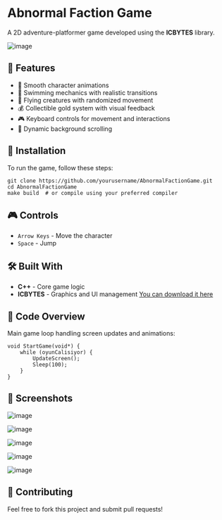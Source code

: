 <!DOCTYPE html>
<html lang="en">
<body>

<h1>Abnormal Faction Game</h1>
<p>A 2D adventure-platformer game developed using the <strong>ICBYTES</strong> library.</p>

![image](https://github.com/user-attachments/assets/6d3a00af-f1ab-4143-9246-2d7829ec6164)

<h2>🚀 Features</h2>
<ul>
    <li>📜 Smooth character animations</li>
    <li>🦆 Swimming mechanics with realistic transitions</li>
    <li>🦇 Flying creatures with randomized movement</li>
    <li>💰 Collectible gold system with visual feedback</li>
    <li>🎮 Keyboard controls for movement and interactions</li>
    <li>🌆 Dynamic background scrolling</li>
</ul>

<h2>📂 Installation</h2>
<p>To run the game, follow these steps:</p>
<pre><code>git clone https://github.com/yourusername/AbnormalFactionGame.git
cd AbnormalFactionGame
make build  # or compile using your preferred compiler</code></pre>

<h2>🎮 Controls</h2>
<ul>
    <li><code>Arrow Keys</code> - Move the character</li>
    <li><code>Space</code> - Jump</li>
</ul>

## 🛠 Built With

- <strong>C++</strong> - Core game logic <br>
- <strong>ICBYTES</strong> - Graphics and UI management [You can download it here](https://github.com/cembaykal/ICBYTES) 

<h2>📜 Code Overview</h2>
<p>Main game loop handling screen updates and animations:</p>
<pre><code>void StartGame(void*) {
    while (oyunCalisiyor) {
        UpdateScreen();
        Sleep(100);
    }
}</code></pre>

<h2>📸 Screenshots</h2>

![image](https://github.com/user-attachments/assets/61a03088-2b49-4edd-bd97-a40d237e5602)

![image](https://github.com/user-attachments/assets/28557d94-5ba1-4ad9-a79e-6629ba5c88a6)

![image](https://github.com/user-attachments/assets/b8343490-a783-414e-9df2-b1afbe8d8215)

![image](https://github.com/user-attachments/assets/b2949e18-9f42-4f03-89f2-889e7168ec1b)

![image](https://github.com/user-attachments/assets/75cdfe9c-06a6-4b5c-9567-4770914dc5b5)

<h2>🤝 Contributing</h2>
<p>Feel free to fork this project and submit pull requests!</p>

</body>
</html>
